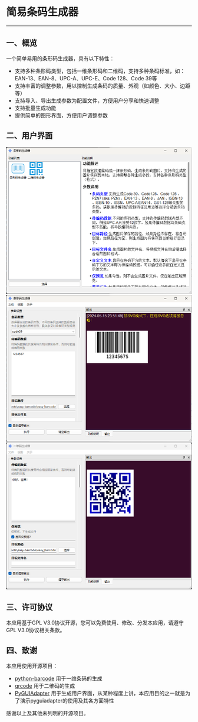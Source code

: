 # 简易条码生成器

---

## 一、概览

一个简单易用的条形码生成器，具有以下特性：

- 支持多种条形码类型，包括一维条形码和二维码，支持多种条码标准，如：EAN-13、EAN-8、UPC-A、UPC-E、Code 128、Code 39等
- 支持丰富的调整参数，用以控制生成条码的质量、外观（如颜色、大小、边距等）
- 支持导入、导出生成参数为配置文件，方便用户分享和快速调整
- 支持批量生成功能
- 提供简单的图形界面，方便用户调整参数

## 二、用户界面
![主界面](./screenshots/主界面.png)
![条形码生成器](./screenshots/条码生成器.png)
![二维码生成器](./screenshots/img.png)

## 三、许可协议

本应用基于GPL V3.0协议开源，您可以免费使用、修改、分发本应用，请遵守GPL V3.0协议相关条款。


## 四、致谢

本应用使用开源项目：
- [python-barcode](https://github.com/WhyNotHugo/python-barcode) 用于一维条码的生成
- [qrcode](https://github.com/lincolnloop/python-qrcode) 用于二维码的生成
- [PyGUIAdapter](https://github.com/zimolab/PyGUIAdapter) 用于生成用户界面，从某种程度上讲，本应用目的之一就是为了演示pyguiadapter的使用及其各方面特性

感谢以上及其他未列明的开源项目。
